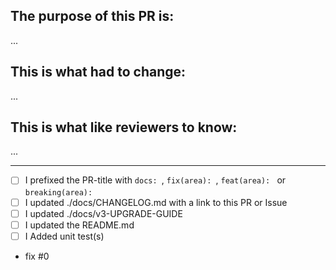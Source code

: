 <!-- Thanks for contributing! -->

## The purpose of this PR is:
...

## This is what had to change:
...

## This is what like reviewers to know:
...


-------------------------------------------------------------------------------------------------

<!-- TASKMASTER: Mark what you have done, Remove unnecessary ones. Add new tasks that may fit -->
- [ ] I prefixed the PR-title with `docs: `, `fix(area): `, `feat(area): ` or `breaking(area): `
- [ ] I updated ./docs/CHANGELOG.md with a link to this PR or Issue
- [ ] I updated ./docs/v3-UPGRADE-GUIDE
- [ ] I updated the README.md
- [ ] I Added unit test(s)

<!-- Add a `- fix #_NUMBER_` line for every Issue this PR solves. Do not comma separate them -->
- fix #0
